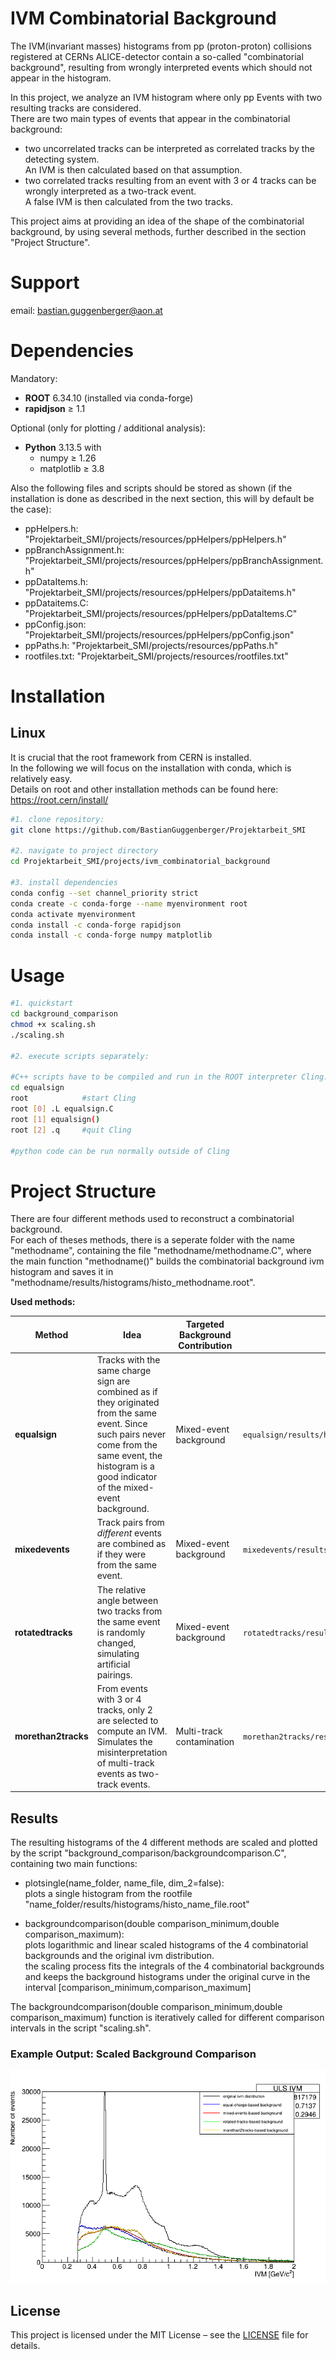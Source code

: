 # IVM Combinatorial Background
The IVM(invariant masses) histograms from pp (proton-proton) collisions registered at CERNs ALICE-detector contain a so-called "combinatorial background", resulting from wrongly interpreted events which should not appear in the histogram.  

In this project, we analyze an IVM histogram where only pp Events with two resulting tracks are considered.  
There are two main types of events that appear in the combinatorial background:  
- two uncorrelated tracks can be interpreted as correlated tracks by the detecting system.  
An IVM is then calculated based on that assumption.
- two correlated tracks resulting from an event with 3 or 4 tracks can be wrongly interpreted as a two-track event.  
A false IVM is then calculated from the two tracks.  

This project aims at providing an idea of the shape of the combinatorial background, by using several methods, further described in the section "Project Structure".  

# Support
email: bastian.guggenberger@aon.at

# Dependencies

Mandatory:
- **ROOT** 6.34.10 (installed via conda-forge)
- **rapidjson** ≥ 1.1

Optional (only for plotting / additional analysis):
- **Python** 3.13.5 with
  - numpy ≥ 1.26
  - matplotlib ≥ 3.8

Also the following files and scripts should be stored as shown (if the installation is done as described in the next section, this will by default be the case):  
- ppHelpers.h: "Projektarbeit_SMI/projects/resources/ppHelpers/ppHelpers.h"  
- ppBranchAssignment.h: "Projektarbeit_SMI/projects/resources/ppHelpers/ppBranchAssignment.h"  
- ppDataItems.h: "Projektarbeit_SMI/projects/resources/ppHelpers/ppDataitems.h"  
- ppDataitems.C: "Projektarbeit_SMI/projects/resources/ppHelpers/ppDataItems.C"  
- ppConfig.json: "Projektarbeit_SMI/projects/resources/ppHelpers/ppConfig.json"  
- ppPaths.h: "Projektarbeit_SMI/projects/resources/ppPaths.h"  
- rootfiles.txt: "Projektarbeit_SMI/projects/resources/rootfiles.txt"  

# Installation
## Linux
It is crucial that the root framework from CERN is installed.  
In the following we will focus on the installation with conda, which is relatively easy.  
Details on root and other installation methods can be found here: https://root.cern/install/  

```bash
#1. clone repository:
git clone https://github.com/BastianGuggenberger/Projektarbeit_SMI

#2. navigate to project directory
cd Projektarbeit_SMI/projects/ivm_combinatorial_background

#3. install dependencies
conda config --set channel_priority strict
conda create -c conda-forge --name myenvironment root
conda activate myenvironment
conda install -c conda-forge rapidjson
conda install -c conda-forge numpy matplotlib
```

# Usage
```bash
#1. quickstart
cd background_comparison
chmod +x scaling.sh
./scaling.sh

#2. execute scripts separately:

#C++ scripts have to be compiled and run in the ROOT interpreter Cling:
cd equalsign
root            #start Cling
root [0] .L equalsign.C
root [1] equalsign()
root [2] .q     #quit Cling

#python code can be run normally outside of Cling

```
    

# Project Structure

There are four different methods used to reconstruct a combinatorial background.  
For each of theses methods, there is a seperate folder with the name "methodname", containing the file "methodname/methodname.C", where the main function "methodname()" builds the combinatorial background ivm histogram and saves it in "methodname/results/histograms/histo_methodname.root".  

**Used methods:**  

| Method            | Idea                                                                                  | Targeted Background Contribution      | Output File                 |
|-------------------|----------------------------------------------------------------------------------------|---------------------------------------|-----------------------------|
| **equalsign**     | Tracks with the same charge sign are combined as if they originated from the same event. Since such pairs never come from the same event, the histogram is a good indicator of the mixed-event background. | Mixed-event background | `equalsign/results/histo_equalsign.root` |
| **mixedevents**   | Track pairs from *different* events are combined as if they were from the same event.  | Mixed-event background | `mixedevents/results/histo_mixedevents.root` |
| **rotatedtracks** | The relative angle between two tracks from the same event is randomly changed, simulating artificial pairings. | Mixed-event background | `rotatedtracks/results/histo_rotatedtracks.root` |
| **morethan2tracks** | From events with 3 or 4 tracks, only 2 are selected to compute an IVM. Simulates the misinterpretation of multi-track events as two-track events. | Multi-track contamination | `morethan2tracks/results/histo_morethan2tracks.root` |



## Results  
The resulting histograms of the 4 different methods are scaled and plotted by the script "background_comparison/backgroundcomparison.C", containing two main functions:  

- plotsingle(name_folder, name_file, dim_2=false):  
plots a single histogram from the rootfile "name_folder/results/histograms/histo_name_file.root"  

- backgroundcomparison(double comparison_minimum,double comparison_maximum):  
plots logarithmic and linear scaled histograms of the 4 combinatorial backgrounds and the original ivm distribution.  
the scaling process fits the integrals of the 4 combinatorial backgrounds and keeps the background histograms under the original curve in the interval [comparison_minimum,comparison_maximum]  

The backgroundcomparison(double comparison_minimum,double comparison_maximum) function is iteratively called for different comparison intervals in the script "scaling.sh".


### Example Output: Scaled Background Comparison  
![Example comparison plot of different combinational background methods](background_comparison/results/scaledbackgroundcomparison_0.3_2.4.png)


## License
This project is licensed under the MIT License – see the [LICENSE](../LICENSE.txt) file for details.
